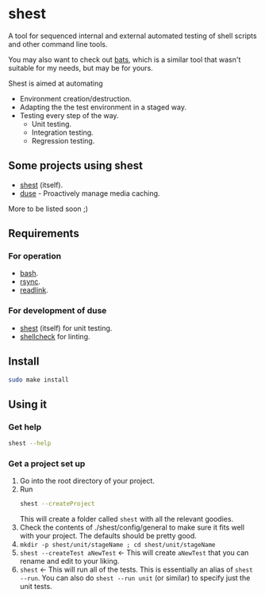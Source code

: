 # shest
A tool for sequenced internal and external automated testing of shell scripts and other command line tools.

You may also want to check out [bats](https://github.com/bats-core/bats-core), which is a similar tool that wasn't suitable for my needs, but may be for yours.

Shest is aimed at automating

* Environment creation/destruction.
* Adapting the the test environment in a staged way.
* Testing every step of the way.
    * Unit testing.
    * Integration testing.
    * Regression testing.

## Some projects using shest

* [shest](https://github.com/ksandom/shest) (itself).
* [duse](https://github.com/ksandom/duse) - Proactively manage media caching.

More to be listed soon ;)

## Requirements

### For operation

* [bash](https://man7.org/linux/man-pages/man1/bash.1.html).
* [rsync](https://man7.org/linux/man-pages/man1/rsync.1.html).
* [readlink](https://man7.org/linux/man-pages/man1/readlink.1.html).

### For development of duse

* [shest](https://github.com/ksandom/shest) (itself) for unit testing.
* [shellcheck](https://github.com/koalaman/shellcheck) for linting.

## Install

```bash
sudo make install
```

## Using it

### Get help

```bash
shest --help
```

### Get a project set up

1. Go into the root directory of your project.
1. Run
    ```bash
    shest --createProject
    ```
    This will create a folder called `shest` with all the relevant goodies.
1. Check the contents of ./shest/config/general to make sure it fits well with your project. The defaults should be pretty good.
1. `mkdir -p shest/unit/stageName ; cd shest/unit/stageName`
1. `shest --createTest aNewTest` <- This will create `aNewTest` that you can rename and edit to your liking.
1. `shest` <- This will run all of the tests. This is essentially an alias of `shest --run`. You can also do `shest --run unit` (or similar) to specify just the unit tests.

